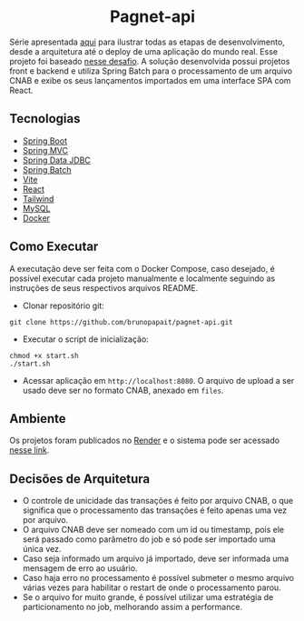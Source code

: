 <h1 align="center">
  Pagnet-api
</h1>

Série apresentada [aqui](https://www.youtube.com/playlist?list=PLiFLtuN04BS1c-JvhKFxYyeD-GVtnwUcx) para ilustrar todas as etapas de desenvolvimento, desde a arquitetura até o deploy de uma aplicação do mundo real. Esse projeto foi baseado [nesse desafio](https://github.com/Pagnet/desafio-back-end/tree/master). A solução desenvolvida possui projetos front e backend e utiliza Spring Batch para o processamento de um arquivo CNAB e exibe os seus lançamentos importados em uma interface SPA com React.

## Tecnologias

- [Spring Boot](https://spring.io/projects/spring-boot)
- [Spring MVC](https://docs.spring.io/spring-framework/reference/web/webmvc.html)
- [Spring Data JDBC](https://spring.io/projects/spring-data-jdbc)
- [Spring Batch](https://spring.io/projects/spring-batch)
- [Vite](https://vitejs.dev)
- [React](https://pt-br.react.dev)
- [Tailwind](https://tailwindcss.com)
- [MySQL](https://www.mysql.com)
- [Docker](https://www.docker.com/)

## Como Executar

A executação deve ser feita com o Docker Compose, caso desejado, é possível executar cada projeto manualmente e localmente seguindo as instruções de seus respectivos arquivos README.

- Clonar repositório git:
```
git clone https://github.com/brunopapait/pagnet-api.git
```
- Executar o script de inicialização:
```
chmod +x start.sh
./start.sh
```
- Acessar aplicação em `http://localhost:8080`. O arquivo de upload a ser usado deve ser no formato CNAB, anexado em `files`.

## Ambiente

Os projetos foram publicados no [Render](https://render.com) e o sistema pode ser acessado [nesse link](https://frontend-pagnet.onrender.com).

## Decisões de Arquitetura

- O controle de unicidade das transações é feito por arquivo CNAB, o que significa que o processamento das transações é feito apenas uma vez por arquivo.
- O arquivo CNAB deve ser nomeado com um id ou timestamp, pois ele será passado como
  parâmetro do job e só pode ser importado uma única vez.
- Caso seja informado um arquivo já importado, deve ser informada uma mensagem de
  erro ao usuário.
- Caso haja erro no processamento é possível submeter o mesmo arquivo várias vezes para habilitar o restart de onde o processamento parou.
- Se o arquivo for muito grande, é possível utilizar uma estratégia de particionamento
  no job, melhorando assim a performance.